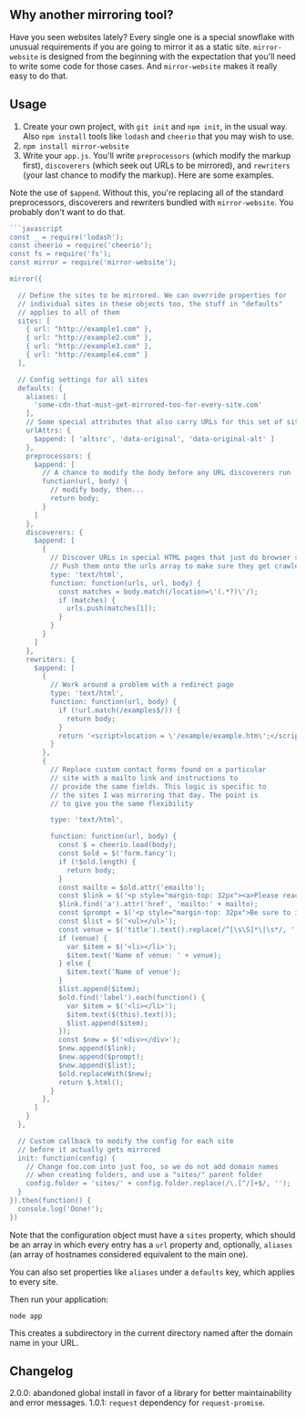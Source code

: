 ## Why another mirroring tool?

Have you seen websites lately? Every single one is a special snowflake with unusual requirements if you are going to mirror it as a static site. `mirror-website` is designed from the beginning with the expectation that you'll need to write some code for those cases. And `mirror-website` makes it really easy to do that.

## Usage

1. Create your own project, with `git init` and `npm init`, in the usual way. Also `npm install` tools like `lodash` and `cheerio` that you may wish to use.
2. `npm install mirror-website`
3. Write your `app.js`. You'll write `preprocessors` (which modify the markup first), `discoverers` (which seek out URLs to be mirrored), and `rewriters` (your last chance to modify the markup). Here are some examples.

Note the use of `$append`. Without this, you're replacing all of the standard preprocessors, discoverers and rewriters bundled with `mirror-website`. You probably don't want to do that.

```javascript
```javascript
const _ = require('lodash');
const cheerio = require('cheerio');
const fs = require('fs');
const mirror = require('mirror-website');

mirror({

  // Define the sites to be mirrored. We can override properties for
  // individual sites in these objects too, the stuff in "defaults"
  // applies to all of them
  sites: [
    { url: "http://example1.com" },
    { url: "http://example2.com" },
    { url: "http://example3.com" },
    { url: "http://example4.com" }
  ],

  // Config settings for all sites
  defaults: {
    aliases: [
      'some-cdn-that-must-get-mirrored-too-for-every-site.com'
    ],
    // Some special attributes that also carry URLs for this set of sites
    urlAttrs: {
      $append: [ 'altsrc', 'data-original', 'data-original-alt' ]
    },
    preprocessors: {
      $append: [
        // A chance to modify the body before any URL discoverers run
        function(url, body) {
          // modify body, then...
          return body;
        }
      ]
    },
    discoverers: {
      $append: [
        {
          // Discover URLs in special HTML pages that just do browser side redirects.
          // Push them onto the urls array to make sure they get crawled
          type: 'text/html',
          function: function(urls, url, body) {
            const matches = body.match(/location=\'(.*?)\'/);
            if (matches) {
              urls.push(matches[1]);
            }
          }
        }
      ]
    },
    rewriters: {
      $append: [
        {
          // Work around a problem with a redirect page
          type: 'text/html',
          function: function(url, body) {
            if (!url.match(/examples$/)) {
              return body;
            }
            return '<script>location = \'/example/example.htm\';</script>';
          }
        },
        {
          // Replace custom contact forms found on a particular
          // site with a mailto link and instructions to
          // provide the same fields. This logic is specific to
          // the sites I was mirroring that day. The point is
          // to give you the same flexibility

          type: 'text/html',

          function: function(url, body) {
            const $ = cheerio.load(body);
            const $old = $('form.fancy');
            if (!$old.length) {
              return body;
            }
            const mailto = $old.attr('emailto');
            const $link = $('<p style="margin-top: 32px"><a>Please reach out via email to ' + mailto + '.</a></p>');
            $link.find('a').attr('href', 'mailto:' + mailto);
            const $prompt = $('<p style="margin-top: 32px">Be sure to include the following information:</p>');
            const $list = $('<ul></ul>');
            const venue = $('title').text().replace(/^[\s\S]*\|\s*/, '');
            if (venue) {
              var $item = $('<li></li>');
              $item.text('Name of venue: ' + venue);
            } else {
              $item.text('Name of venue');
            }
            $list.append($item);
            $old.find('label').each(function() {
              var $item = $('<li></li>');
              $item.text($(this).text());
              $list.append($item);
            });
            const $new = $('<div></div>');
            $new.append($link);
            $new.append($prompt);
            $new.append($list);
            $old.replaceWith($new);
            return $.html();
          }
        },
      ]
    }
  },

  // Custom callback to modify the config for each site
  // before it actually gets mirrored
  init: function(config) {
    // Change foo.com into just foo, so we do not add domain names
    // when creating folders, and use a "sites/" parent folder
    config.folder = 'sites/' + config.folder.replace(/\.[^/]+$/, '');
  }
}).then(function() {
  console.log('Done!');
})
```

Note that the configuration object must have a `sites` property, which should be an array in which every entry has a `url` property and, optionally, `aliases` (an array of hostnames considered equivalent to the main one).

You can also set properties like `aliases` under a `defaults` key, which applies to every site.

Then run your application:

```
node app
```

This creates a subdirectory in the current directory named after the domain name in your URL.

## Changelog

2.0.0: abandoned global install in favor of a library for better maintainability and error messages.
1.0.1: `request` dependency for `request-promise`.
